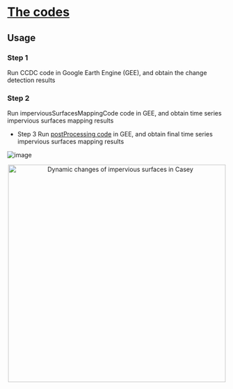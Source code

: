 
# [The codes](https://raw.githubusercontent.com/LingySun/imperviousSurfaceMapping/master/codes)
## Usage
### Step 1
Run CCDC code in Google Earth Engine (GEE), and obtain the change detection results
### Step 2
Run imperviousSurfacesMappingCode code in GEE, and obtain time series impervious surfaces mapping results
* Step 3
Run [postProcessing code](https://raw.githubusercontent.com/LingySun/imperviousSurfaceMapping/master/codes/postProcessing) in GEE, and obtain final time series impervious surfaces mapping results



![image](https://raw.githubusercontent.com/LingySun/imperviousSurfaceMapping/master/Impervious_Surface_Dynamic_Changes/Casey.gif)
<p align="center">
  <img src="https://raw.githubusercontent.com/LingySun/imperviousSurfaceMapping/master/Impervious_Surface_Dynamic_Changes/Casey.gif" width="500px" alt="Dynamic changes of impervious surfaces in Casey"/>
</p>
